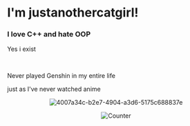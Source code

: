 <h1 align="left">I'm justanothercatgirl!</h1>
<h3 align="left">I love C++ and hate OOP</h3>
<p align="left">Yes i exist</p> <br>
<p aliign="left">Never played Genshin in my entire life</p>
<p aliign="left">just as I've never watched anime</p>

<p align="center"> <img src="https://wakatime.com/badge/user/9037f32c-9547-4260-8184-0a03541c241a.svg" alt="4007a34c-b2e7-4904-a3d6-5175c688837e" /> </p>

<div align="center">
   
  ![Counter](https://moe-counter.glitch.me/get/@justanothercatigirl?theme=rule34)
</div>
<a href="https://discord.gg/4WKjy5gdBP">
